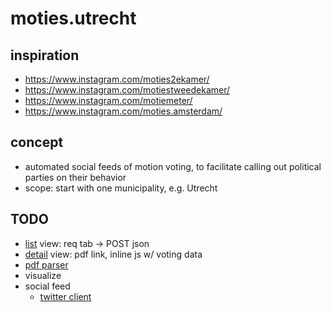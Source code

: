 # moties.utrecht

## inspiration

- https://www.instagram.com/moties2ekamer/
- https://www.instagram.com/motiestweedekamer/
- https://www.instagram.com/motiemeter/
- https://www.instagram.com/moties.amsterdam/

## concept

- automated social feeds of motion voting, to facilitate calling out political parties on their behavior
- scope: start with one municipality, e.g. Utrecht

## TODO

- [list](https://ris2.ibabs.eu/Reports/Details/Utrecht/b25f250f-d487-4ce5-93b3-efb84d24567a) view: req tab -> POST json
- [detail](https://ris2.ibabs.eu/Reports/ViewListEntry/Utrecht/6ee8c1d8-2a43-4033-b1f4-ecc83b551ae7) view: pdf link, inline js w/ voting data
- [pdf parser](https://github.com/luochen1990/nodejs-easy-pdf-parser)
- visualize
- social feed
  - [twitter client](https://github.com/AdriDevelopsThings/TwitterSDK/blob/b21eb4dbbf633fa062b8d0bc13a1aff33becc150/twitter/endpoints/tweets/api.py#L74)
